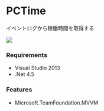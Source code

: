 # PCTime
イベントログから稼働時間を取得する

![](https://github.com/ikageso/PCTime/wiki/images/pctime001.JPG)

### Requirements
* Visual Studio 2013
* .Net 4.5

### Features
* Microsoft.TeamFoundation.MVVM

